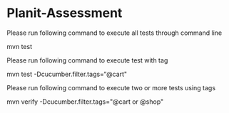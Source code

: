 # Planit-Assessment


Please run following command to execute all tests through command line

mvn test


Please run following command to execute test with tag

mvn test -Dcucumber.filter.tags=“@cart"


Please run following command to execute two or more tests using tags

mvn verify -Dcucumber.filter.tags="@cart or @shop"
